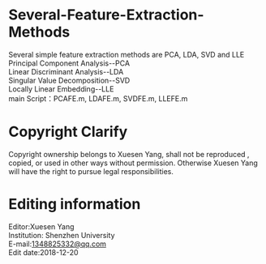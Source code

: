 # Several-Feature-Extraction-Methods
Several simple feature extraction methods are PCA, LDA, SVD and LLE   
Principal Component Analysis--PCA    
Linear Discriminant Analysis--LDA    
Singular Value Decomposition--SVD    
Locally Linear Embedding--LLE    
main Script：PCAFE.m, LDAFE.m, SVDFE.m, LLEFE.m

# Copyright Clarify
Copyright ownership belongs to Xuesen Yang, shall not be reproduced , copied, or used in other ways without permission. Otherwise Xuesen Yang will have the right to pursue legal responsibilities.
# Editing information
Editor:Xuesen Yang        
Institution: Shenzhen University       
E-mail:1348825332@qq.com       
Edit date:2018-12-20

